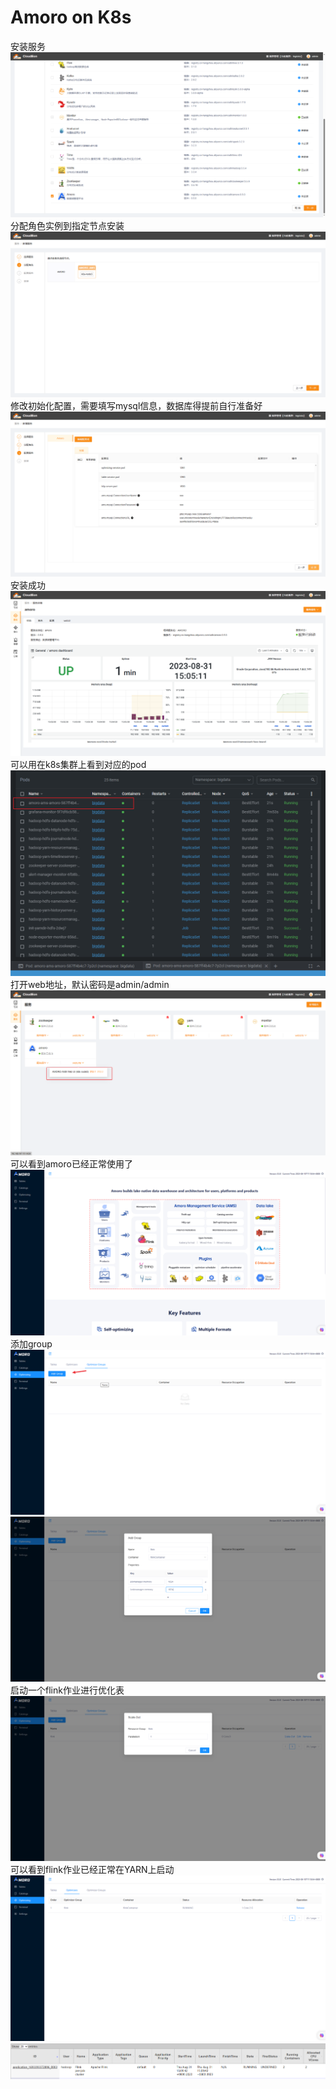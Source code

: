 # Amoro on  K8s
安装服务
![img.png](../images/amoro/img.png)
分配角色实例到指定节点安装
![img_1.png](../images/amoro/img_1.png)
修改初始化配置，需要填写mysql信息，数据库得提前自行准备好
![img_2.png](../images/amoro/img_2.png)
安装成功
![img_4.png](../images/amoro/img_4.png)
可以用在k8s集群上看到对应的pod
![img_3.png](../images/amoro/img_3.png)
打开web地址，默认密码是admin/admin
![img_5.png](../images/amoro/img_5.png)
可以看到amoro已经正常使用了
![img_6.png](../images/amoro/img_6.png)
添加group
![img_7.png](../images/amoro/img_7.png)
![img_8.png](../images/amoro/img_8.png)
启动一个flink作业进行优化表
![img_9.png](../images/amoro/img_9.png)
可以看到flink作业已经正常在YARN上启动
![img_10.png](../images/amoro/img_10.png)
![img_11.png](../images/amoro/img_11.png)